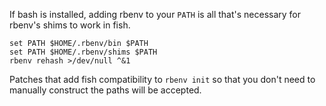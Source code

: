 If bash is installed, adding rbenv to your `PATH` is all that's necessary for rbenv's shims to work in fish.

    set PATH $HOME/.rbenv/bin $PATH
    set PATH $HOME/.rbenv/shims $PATH
    rbenv rehash >/dev/null ^&1

Patches that add fish compatibility to `rbenv init` so that you don't need to manually construct the paths will be accepted.